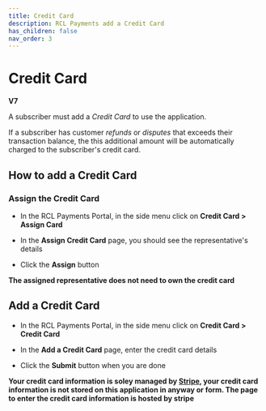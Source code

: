 ```yaml
---
title: Credit Card
description: RCL Payments add a Credit Card
has_children: false
nav_order: 3
---
```


# Credit Card
**V7**

A subscriber must add a *Credit Card* to use the application.

If a subscriber has customer *refunds* or *disputes* that exceeds their transaction balance, the this additional amount will be automatically charged to the subscriber's credit card.

## How to add a Credit Card

### Assign the Credit Card

- In the RCL Payments Portal, in the side menu click on **Credit Card > Assign Card**

- In the **Assign Credit Card** page, you should see the representative's details

- Click the **Assign** button

**The assigned representative does not need to own the credit card**

## Add a Credit Card

- In the RCL Payments Portal, in the side menu click on **Credit Card > Credit Card**

- In the **Add a Credit Card** page, enter the credit card details

- Click the **Submit** button when you are done

**Your credit card information is soley managed by [Stripe](https://stripe.com/), your credit card information is not stored on this application in anyway or form. The page to enter the credit card information is hosted by stripe**